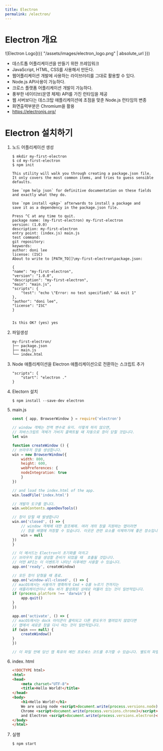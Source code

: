 ```yaml
---
title: Electron
permalink: /electron/
---
```


# Electron 개요
![Electron Logo]({{ "/assets/images/electron_logo.png" | absolute_url }})
- 데스트톱 어플리케이션을 만들기 위한 프레임워크
- JavaScript, HTML, CSS를 사용해서 만든다.
- 웹어플리케이션 개발에 사용하는 라이브러리를 그대로 활용할 수 있다.
- Node.js API사용이 가능하다.
- 크로스 플랫폼 어플리케이션 개발이 가능하다.
- 풍부한 네이티브(운영 체제) API를 가진 런타임을 제공
- 웹 서버보다는 데스크탑 애플리케이션에 초점을 맞춘 Node.js 런타임의 변종
- 화면출력부분은 Chromium을 활용
- https://electronjs.org/

# Electron 설치하기

1. 노드 어플리케이션 생성
    ```
    $ mkdir my-first-electron
    $ cd my-first-electron
    $ npm init

    This utility will walk you through creating a package.json file.
    It only covers the most common items, and tries to guess sensible defaults.

    See `npm help json` for definitive documentation on these fields
    and exactly what they do.

    Use `npm install <pkg>` afterwards to install a package and
    save it as a dependency in the package.json file.

    Press ^C at any time to quit.
    package name: (my-first-electron) my-first-electron
    version: (1.0.0)
    description: my-first-electron
    entry point: (index.js) main.js
    test command:
    git repository:
    keywords:
    author: doni lee
    license: (ISC)
    About to write to [PATH_TO]]\my-first-electron\package.json:

    {
    "name": "my-first-electron",
    "version": "1.0.0",
    "description": "my-first-electron",
    "main": "main.js",
    "scripts": {
        "test": "echo \"Error: no test specified\" && exit 1"
    },
    "author": "doni lee",
    "license": "ISC"
    }


    Is this OK? (yes) yes
    ```
1. 파일생성
    ```  
    my-first-electron/  
    ├── package.json
    ├── main.js  
    └── index.html  
    ```
1. Node 애플리케이션을 Electron 애플리케이션으로 전환하는 스크립트 추가
    ```
    "scripts": {
        "start": "electron ."
    }
    ```
1. Electorn 설치
    ```
    $ npm install --save-dev electron
    ```
1. main.js
    ```javascript
    const { app, BrowserWindow } = require('electron')

    // window 객체는 전역 변수로 유지. 이렇게 하지 않으면, 
    // 자바스크립트 객체가 가비지 콜렉트될 때 자동으로 창이 닫힐 것입니다.
    let win

    function createWindow () {
    // 브라우저 창을 생성합니다.
    win = new BrowserWindow({
        width: 800,
        height: 600,
        webPreferences: {
        nodeIntegration: true
        }
    })

    // and load the index.html of the app.
    win.loadFile('index.html')

    // 개발자 도구를 엽니다.
    win.webContents.openDevTools()

    // 창이 닫힐 때 발생합니다
    win.on('closed', () => {
        // window 객체에 대한 참조해제. 여러 개의 창을 지원하는 앱이라면 
        // 창을 배열에 저장할 수 있습니다. 이곳은 관련 요소를 삭제하기에 좋은 장소입니다.
        win = null
    })
    }

    // 이 메서드는 Electron이 초기화를 마치고 
    // 브라우저 창을 생성할 준비가 되었을 때  호출될 것입니다.
    // 어떤 API는 이 이벤트가 나타난 이후에만 사용할 수 있습니다.
    app.on('ready', createWindow)

    // 모든 창이 닫혔을 때 종료.
    app.on('window-all-closed', () => {
    // macOS에서는 사용자가 명확하게 Cmd + Q를 누르기 전까지는
    // 애플리케이션이나 메뉴 바가 활성화된 상태로 머물러 있는 것이 일반적입니다.
    if (process.platform !== 'darwin') {
        app.quit()
    }
    })

    app.on('activate', () => {
    // macOS에서는 dock 아이콘이 클릭되고 다른 윈도우가 열려있지 않았다면
    // 앱에서 새로운 창을 다시 여는 것이 일반적입니다.
    if (win === null) {
        createWindow()
    }
    })

    // 이 파일 안에 당신 앱 특유의 메인 프로세스 코드를 추가할 수 있습니다. 별도의 파일에 추가할 수도 있으며 이 경우 require 구문이 필요합니다.
    ```
1. index. html
    ```html
    <!DOCTYPE html>
    <html>
    <head>
        <meta charset="UTF-8">
        <title>Hello World!</title>
    </head>
    <body>
        <h1>Hello World!</h1>
        We are using node <script>document.write(process.versions.node)</script>,
        Chrome <script>document.write(process.versions.chrome)</script>,
        and Electron <script>document.write(process.versions.electron)</script>.
    </body>
    </html>
    ```
1. 실행
    ```
    $ npm start
    ```

